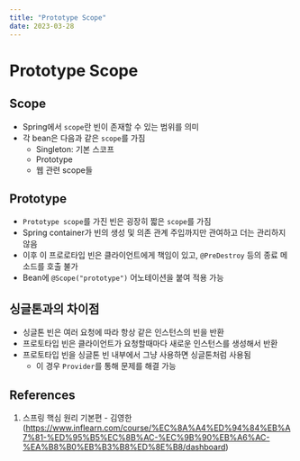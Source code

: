 ```yaml
---
title: "Prototype Scope"
date: 2023-03-28
---
```


# Prototype Scope

## Scope

- Spring에서 `scope`란 빈이 존재할 수 있는 범위를 의미
- 각 bean은 다음과 같은 `scope`를 가짐
  - Singleton: 기본 스코프
  - Prototype
  - 웹 관련 scope들

## Prototype

- `Prototype scope`를 가진 빈은 굉장히 짧은 `scope`를 가짐
- Spring container가 빈의 생성 및 의존 관계 주입까지만 관여하고 더는 관리하지 않음
- 이후 이 프로로타입 빈은 클라이언트에게 책임이 있고, `@PreDestroy` 등의 종료 메소드를 호출 불가
- Bean에 `@Scope("prototype")` 어노테이션을 붙여 적용 가능

## 싱글톤과의 차이점

- 싱글톤 빈은 여러 요청에 따라 항상 같은 인스턴스의 빈을 반환
- 프로토타입 빈은 클라이언트가 요청할때마다 새로운 인스턴스를 생성해서 반환
- 프로토타입 빈을 싱글톤 빈 내부에서 그냥 사용하면 싱글톤처럼 사용됨
  - 이 경우 `Provider`를 통해 문제를 해결 가능

## References

1. 스프링 핵심 원리 기본편 - 김영한 (https://www.inflearn.com/course/%EC%8A%A4%ED%94%84%EB%A7%81-%ED%95%B5%EC%8B%AC-%EC%9B%90%EB%A6%AC-%EA%B8%B0%EB%B3%B8%ED%8E%B8/dashboard)
